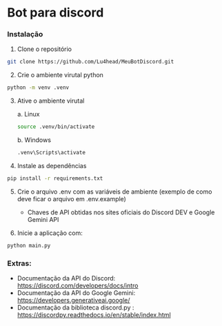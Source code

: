 # Bot para discord

### Instalação

1. Clone o repositório
```bash
git clone https://github.com/Lu4head/MeuBotDiscord.git
```

2. Crie o ambiente virutal python
```bash
python -m venv .venv
```

3. Ative o ambiente virutal

    a. Linux
    ```bash
    source .venv/bin/activate
    ```
    b. Windows
    ```bash
    .venv\Scripts\activate
    ```

4. Instale as dependências
```bash
pip install -r requirements.txt
```

5. Crie o arquivo .env com as variáveis de ambiente (exemplo de como deve ficar o arquivo em .env.example)
    - Chaves de API obtidas nos sites oficiais do Discord DEV e Google Gemini API

6. Inicie a aplicação com:
```bash
python main.py
```

### Extras:
- Documentação da API do Discord: https://discord.com/developers/docs/intro
- Documentação da API do Google Gemini: https://developers.generativeai.google/
- Documentação da biblioteca discord.py : https://discordpy.readthedocs.io/en/stable/index.html

